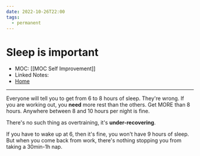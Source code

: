 ```yaml
---
date: 2022-10-26T22:00
tags:
  - permanent
---
```

# Sleep is important
- MOC: [[MOC Self Improvement]]
- Linked Notes:
- [Home](https://misudashi.ga/)
---------- 
Everyone will tell you to get from 6 to 8 hours of sleep. They're wrong. If you are working out, you **need** more rest than the others. Get MORE than 8 hours. Anywhere between 8 and 10 hours per night is fine.

There's no such thing as overtraining, it's **under-recovering**.

If you have to wake up at 6, then it's fine, you won't have 9 hours of sleep. But when you come back from work, there's nothing stopping you from taking a 30min-1h nap. 